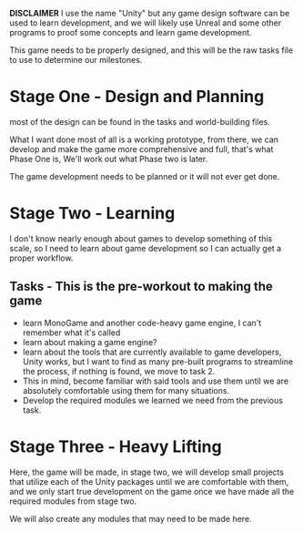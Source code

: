 **DISCLAIMER** I use the name "Unity" but any game design software can be used to learn development, and we will likely use Unreal and some other programs to proof some concepts and learn game development.


This game needs to be properly designed, and this will be the raw tasks file to use to determine our milestones.

# Stage One - Design and Planning
most of the design can be found in the tasks and world-building files.

What I want done most of all is a working prototype, from there, we can develop and make the game more comprehensive and full, that's what Phase One is, We'll work out what Phase two is later.

The game development needs to be planned or it will not ever get done.

# Stage Two - Learning
I don't know nearly enough about games to develop something of this scale, so I need to learn about game development so I can actually get a proper workflow.

## Tasks - This is the pre-workout to making the game
 - learn MonoGame and another code-heavy game engine, I can't remember what it's called
 - learn about making a game engine?
 - learn about the tools that are currently available to game developers, Unity works, but I want to find as many pre-built programs to streamline the process, if nothing is found, we move to task 2.
 - This in mind, become familiar with said tools and use them until we are absolutely comfortable using them for many situations.
 - Develop the required modules we learned we need from the previous task.
# Stage Three - Heavy Lifting
Here, the game will be made, in stage two, we will develop small projects that utilize each of the Unity packages until we are comfortable with them, and we only start true development on the game once we have made all the required modules from stage two.

We will also create any modules that may need to be made here.
